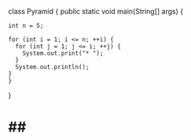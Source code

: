 class Pyramid {
    public static void main(String[] args) {
        
    int n = 5;

    for (int i = 1; i <= n; ++i) {
      for (int j = 1; j <= i; ++j) {
        System.out.print("* ");
      }
      System.out.println();
    }
    }
}
# ## ### 